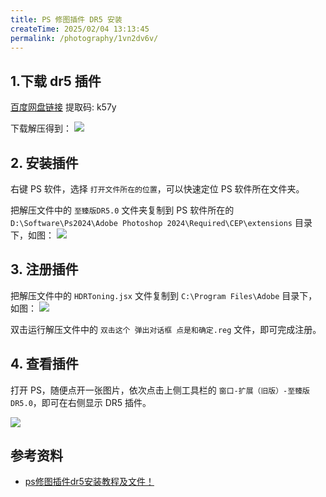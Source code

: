```yaml
---
title: PS 修图插件 DR5 安装
createTime: 2025/02/04 13:13:45
permalink: /photography/1vn2dv6v/
---
```



## 1.下载 dr5 插件

[百度网盘链接](https://pan.baidu.com/s/1BEAkom1GXwZ3MgE7Wwixew) 提取码: k57y


下载解压得到：
![](https://cdn.jsdelivr.net/gh/zzyAJohn/Image/2025-02-04/202502041317201.png)

## 2. 安装插件
右键 PS 软件，选择 `打开文件所在的位置`，可以快速定位 PS 软件所在文件夹。

把解压文件中的 `至臻版DR5.0` 文件夹复制到 PS 软件所在的 `D:\Software\Ps2024\Adobe Photoshop 2024\Required\CEP\extensions` 目录下，如图：
![](https://cdn.jsdelivr.net/gh/zzyAJohn/Image/2025-02-04/202502041318098.png)

## 3. 注册插件

把解压文件中的 `HDRToning.jsx` 文件复制到 `C:\Program Files\Adobe` 目录下，如图：
![](https://cdn.jsdelivr.net/gh/zzyAJohn/Image/2025-02-04/202502041320788.png)


双击运行解压文件中的 `双击这个 弹出对话框 点是和确定.reg` 文件，即可完成注册。

## 4. 查看插件

打开 PS，随便点开一张图片，依次点击上侧工具栏的 `窗口-扩展（旧版）-至臻版DR5.0`，即可在右侧显示 DR5 插件。

![](https://cdn.jsdelivr.net/gh/zzyAJohn/Image/2025-02-04/202502041325098.png)

## 参考资料
- [ps修图插件dr5安装教程及文件！](https://www.bilibili.com/video/BV1YXheeWEcd/?spm_id_from=333.1387.favlist.content.click&vd_source=a12b120a91b36ce38ce8755fef7348d7)